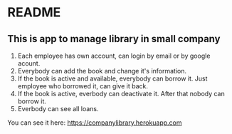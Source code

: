 # README

## This is app to manage library in small company

1. Each employee has own account, can login by email or by google acount.
2. Everybody can add the book and change it's information.
3. If the book is active and available, everybody can borrow it. Just employee who borrowed it, can give it back.
4. If the book is active, everbody can deactivate it. After that nobody can borrow it.
5. Everbody can see all loans.

You can see it here: https://companylibrary.herokuapp.com 
